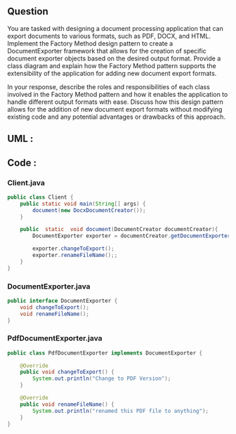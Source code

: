 ## Question
You are tasked with designing a document processing application that can export documents to various formats, such as PDF, DOCX, and HTML. Implement the Factory Method design pattern to create a DocumentExporter framework that allows for the creation of specific document exporter objects based on the desired output format. Provide a class diagram and explain how the Factory Method pattern supports the extensibility of the application for adding new document export formats.

In your response, describe the roles and responsibilities of each class involved in the Factory Method pattern and how it enables the application to handle different output formats with ease. Discuss how this design pattern allows for the addition of new document export formats without modifying existing code and any potential advantages or drawbacks of this approach.

## UML :



## Code :

### Client.java
```java
public class Client {
    public static void main(String[] args) {
        document(new DocxDocumentCreator());
    }

    public  static  void document(DocumentCreator documentCreator){
        DocumentExporter exporter = documentCreator.getDocumentExporter();

        exporter.changeToExport();
        exporter.renameFileName();;
    }
}
```


### DocumentExporter.java
```java
public interface DocumentExporter {
    void changeToExport();
    void renameFileName();
}
```


### PdfDocumentExporter.java
```java
public class PdfDocumentExporter implements DocumentExporter {

    @Override
    public void changeToExport() {
        System.out.println("Change to PDF Version");
    }

    @Override
    public void renameFileName() {
        System.out.println("renamed this PDF file to anything");
    }
}
```
